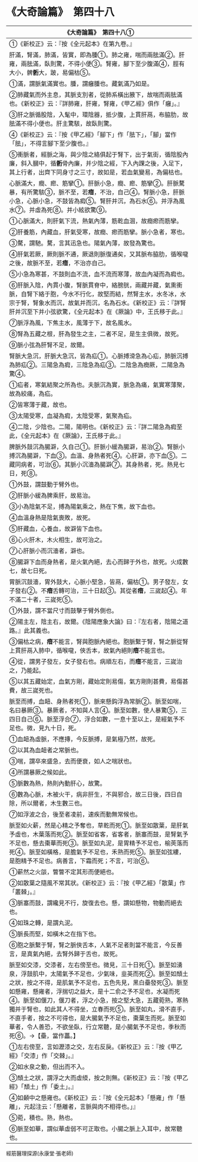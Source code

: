 # 《大奇論篇》　第四十八

|**《大奇論篇》　第四十八①**|
|---|
|①《新校正》云：『按《全元起本》在第九卷。』|
|肝滿，腎滿，肺滿，皆實，即為腫①。肺之雍，喘而兩胠滿②。肝雍，兩胠滿，臥則驚，不得小便③。腎雍，腳下至少腹滿④，脛有大小，髀**䯒**大，跛，易偏枯⑤。|
|①滿，謂脈氣滿實也。腫，謂癰腫也。藏氣滿乃如是。|
|②肺藏氣而外主息，其脈支別者，從肺系橫出腋下，故喘而兩胠滿也。《新校正》云：『詳肺雍，肝雍，腎雍，《甲乙經》俱作「癰」。』|
|③肝之脈循股陰，入髦中，環陰器，抵少腹，上貫肝鬲，布脇肋，故胠滿不得小便也。肝主驚駭，故臥則驚。|
|④《新校正》云：『按《甲乙經》「腳下」作「胠下」，「腳」當作「胠」，不得言腳下至少腹也。』|
|⑤衝脈者，經脈之海，與少陰之絡俱起于腎下，出于氣街，循陰股內廉，斜入膕中，循**䯒**骨內廉，并少陰之經，下入內踝之後，入足下，其上行者，出齊下同身寸之三寸，故如是，若血氣變易，為偏枯也。|
|心脈滿大，癎、瘛、筋攣①。肝脈小急，癎、瘛、筋攣②。肝脈騖暴，有所驚駭③，脈不至，若**瘖**，不治，自己④。腎脈小急，肝脈小急，心脈小急，不鼓皆為瘕⑤。腎肝并沉，為石水⑥。并浮為風水⑦。并虛為死⑧。并小絃欲驚⑨。|
|①心脈滿大，則肝氣下流，熱氣內薄，筋乾血涸，故癎瘛而筋攣。|
|②肝養筋，內藏血，肝氣受寒，故癎、瘛而筋攣。脈小急者，寒也。|
|③騖，謂馳。騖，言其迅急也。陽氣內薄，故發為驚也。|
|④肝氣若厥，厥則脈不通，厥退則脈復通矣，又其脈布脇肋，循喉嚨之後，故脈不至，若**瘖**，不治亦自己。|
|⑤小急為寒甚，不鼓則血不流，血不流而寒薄，故血內凝而為瘕也。|
|⑥肝脈入陰，內貫小腹，腎脈貫脊中，絡膀胱，兩藏并藏，氣熏衝脈，自腎下絡于胞，今水不行化，故堅而結，然腎主水，水冬冰，水宗于腎，腎象水而沉，故氣并而沉，名為石水。《新校正》云：『詳腎肝并沉至下并小弦欲驚，《全元起本》在《厥論》中，王氏移于此。』|
|⑦脈浮為風，下焦主水，風薄于下，故名風水。|
|⑧腎為五藏之根，肝為發生之主，二者不足，是生主俱微，故死。|
|⑨脈小弦為肝腎不足，故爾。|
|腎脈大急沉，肝脈大急沉，皆為疝①。心脈搏滑急為心疝，肺脈沉搏為肺疝②。三陽急為瘕，三陰急為疝③。二陰急為癇厥，二陽急為驚④。|
|①疝者，寒氣結聚之所為也。夫脈沉為實，脈急為痛，氣實寒薄聚，故為絞痛，為疝。|
|②皆寒薄于藏，故也。|
|③太陽受寒，血凝為瘕，太陰受寒，氣聚為疝。|
|④二陰，少陰也。二陽，陽明也。《新校正》云：『詳二陽急為瘕至此，《全元起本》在《厥論》，王氏移于此。』|
|脾脈外鼓沉為腸澼，久自己①。肝脈小緩為腸澼，易治②。腎脈小搏沉為腸澼，下血③。血溫、身熱者死④。心肝澼，亦下血⑤。二藏同病者，可治⑥。其脈小沉濇為腸澼⑦。其身熱者，死。熱見七日，死⑧。|
|①外鼓，謂鼓動于臂外也。|
|②肝脈小緩為脾乘肝，故易治。|
|③小為陰氣不足，搏為陽氣乘之，熱在下焦，故下血也。|
|④血溫身熱是陰氣喪敗，故死。|
|⑤肝藏血，心養血，故澼皆下血也。|
|⑥心火肝木，木火相生，故可治之。|
|⑦心肝脈小而沉濇者，澼也。|
|⑧腸澼下血而身熱者，是火氣內絕，去心而歸于外也，故死。火成數七，故七日死。|
|胃脈沉鼓濇，胃外鼓大，心脈小堅急，皆鬲，偏枯①。男子發左，女子發右②。不**瘖**舌轉可治，三十日起③。其從者**瘖**，三嵗起④。年不滿二十者，三嵗死⑤。|
|①外鼓，謂不當尺寸而鼓擊于臂外側也。|
|②陽主左，陰主右，故爾。《陰陽應象大論》曰：『左右者，陰陽之道路。』此其義也。|
|③偏枯之病，**瘖**不能言，腎與胞脈內絕也。胞脈繫于腎，腎之脈從腎上貫肝鬲入肺中，循喉嚨，俠舌本，故氣內絕則**瘖**不能言也。|
|④從，謂男子發左，女子發右也。病順左右，而**瘖**不能言，三嵗治之，乃能起。|
|⑤以其五藏始定，血氣方剛，藏始定則易傷，氣方剛則甚費，易傷甚費，故三嵗死也。|
|脈至而搏，血衄、身熱者死①，脈來懸鈎浮為常脈②。脈至如喘，名曰暴厥③。暴厥者，不知與人言④。脈至如數，使人暴驚⑤，三四日自己⑥。脈至浮合⑦，浮合如數，一息十至以上，是經氣予不足也。微，見九十日，死。|
|①血衄為虛脈，不應摶，今反脈搏，是氣極乃然，故死。|
|②以其為血衄者之常脈也。|
|③喘，謂卒來盛急，去而便衰，如人之喘狀也。|
|④所謂暴厥之候如此。|
|⑤脈數為熱，熱則內動肝心，故驚。|
|⑥數為心脈，木被火干，病非肝生，不與邪合，故三日後，四日自除，所以爾者，木生數三也。|
|⑦如浮波之合，後至者凌前，速疾而動無常候也。|
|脈至如火薪，然是心精之予奪也，草乾而死①。脈至如散葉，是肝氣予虛也，木葉落而死②。脈至如省客，省客者，脈塞而鼓，是腎氣予不足也，懸去棗華而死③。脈至如丸泥，是胃精予不足也，榆莢落而死④。脈至如橫格，是膽氣予不足也，禾熟而死⑤。脈至如弦縷，是胞精予不足也。病善言，下霜而死；不言，可治⑥。|
|①薪然之火燄，瞥瞥不定其形而便絕也。|
|②如散葉之隨風不常其狀。《新校正》云：『按《甲乙經》「散葉」作「叢棘」。』|
|③脈塞而鼓，謂纔見不行，旋復去也。懸，謂如懸物，物動而絕去也。|
|④如珠之轉，是謂丸泥。|
|⑤脈長而堅，如橫木之在指下也。|
|⑥胞之脈繫于腎，腎之脈俠舌本，人氣不足者則當不能言，今反善言，是真氣內絕，去腎外歸于舌也，故死。|
|脈至如交漆，交漆者，左右傍至也。微見，三十日死①。脈至如湧泉，浮鼓肌中，太陽氣予不足也，少氣味，韭英而死②。脈至如頹土之狀，按之不得，是肌氣予不足也，五色先見，黑白壘發死③。脈至如懸雍，懸雍者，浮揣切之益大，是十二俞之予不足也，水凝而死④。脈至如偃刀，偃刀者，浮之小急，按之堅大急，五藏菀熟，寒熱獨并于腎也，如此其人不得坐，立春而死⑤。脈至如丸，滑不直手，不直手者，按之不可得也，是大腸氣予不足也，棗葉生而死。脈至如華者，令人善恐，不欲坐臥，行立常聽，是小腸氣予不足也，季秋而死⑥。→【壘，當作藟。】|
|①左右傍至，言如瀝漆之交，左右反戾。《新校正》云：『按《甲乙經》「交漆」作「交棘」。』|
|②如水泉之動，但出而不入。|
|③頹土之狀，謂浮之大而虛緛，按之則無。《新校正》云：『按《甲乙經》「頹土」作「委土」。』|
|④如顙中之懸雍也。《新校正》云：『按《全元起本》「懸雍」作「懸離」，元起注云：「懸離者，言脈與肉不相得也。」』|
|⑤菀，積也。熟，熱也。|
|⑥脈至如華，謂似華虛弱不可正取也。小腸之脈上入耳中，故常聽也。|


經筋醫理探源(永康堂‧張老師)


